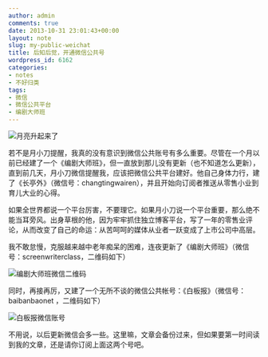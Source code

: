 ```yaml
---
author: admin
comments: true
date: 2013-10-31 23:01:43+00:00
layout: note
slug: my-public-weichat
title: 后知后觉，开通微信公共号
wordpress_id: 6162
categories:
- notes
- 不好归类
tags:
- 微信
- 微信公共平台
- 编剧大师班
---
```


![月亮升起来了](http://www.baibanbao.net/wp-content/uploads/2013/11/moon-path.jpg)

若不是月小刀提醒，我真的没有意识到微信公共账号有多么重要。尽管在一个月以前已经建了一个《编剧大师班》，但一直放到那儿没有更新（也不知道怎么更新），直到前几天，月小刀微信提醒我，应该把微信公共平台建好。他自己身体力行，建了《长亭外》（微信号：changtingwairen），并且开始向订阅者推送从零售小业到育儿大业的心得。

如果全世界都说一个平台厉害，不要理它。如果月小刀说一个平台重要，那么绝不能当耳旁风。出身草根的他，因为牢牢抓住独立博客平台，写了一年的零售业评论，从而改变了自己的命运：从苦呵呵的媒体从业者一跃变成了上市公司中高层。

我不敢怠慢，克服越来越中老年痴呆的困难，连夜更新了《编剧大师班》（微信号：screenwriterclass，二维码如下）

![编剧大师班微信二维码](http://www.baibanbao.net/wp-content/uploads/2013/11/qrcode_for_screenwriterclass.jpg)

同时，再接再厉，又建了一个无所不谈的微信公共帐号：《白板报》（微信号：baibanbaonet ，二维码如下）

![白板报微信账号](http://www.baibanbao.net/wp-content/uploads/2013/11/qrcode_for_gh_4fe06b53788f_430.jpg)

不用说，以后更新微信会多一些。这里嘛，文章会备份过来，但如果要第一时间读到我的文章，还是请你订阅上面这两个号吧。
